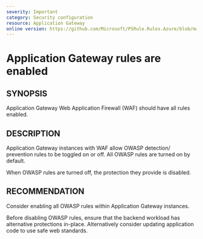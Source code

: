 ```yaml
---
severity: Important
category: Security configuration
resource: Application Gateway
online version: https://github.com/Microsoft/PSRule.Rules.Azure/blob/master/docs/rules/en/Azure.AppGw.WAFRules.md
---
```


# Application Gateway rules are enabled

## SYNOPSIS

Application Gateway Web Application Firewall (WAF) should have all rules enabled.

## DESCRIPTION

Application Gateway instances with WAF allow OWASP detection/ prevention rules to be toggled on or off.
All OWASP rules are turned on by default.

When OWASP rules are turned off, the protection they provide is disabled.

## RECOMMENDATION

Consider enabling all OWASP rules within Application Gateway instances.

Before disabling OWASP rules, ensure that the backend workload has alternative protections in-place.
Alternatively consider updating application code to use safe web standards.
